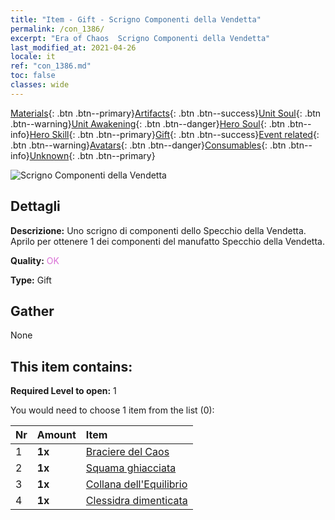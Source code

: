 ```yaml
---
title: "Item - Gift - Scrigno Componenti della Vendetta"
permalink: /con_1386/
excerpt: "Era of Chaos  Scrigno Componenti della Vendetta"
last_modified_at: 2021-04-26
locale: it
ref: "con_1386.md"
toc: false
classes: wide
---
```

 [Materials](/ItemsIT/){: .btn .btn--primary}[Artifacts](/ItemsIT/Artifacts/){: .btn .btn--success}[Unit Soul](/ItemsIT/UnitSoul/){: .btn .btn--warning}[Unit Awakening](/ItemsIT/UnitAwakening/){: .btn .btn--danger}[Hero Soul](/ItemsIT/HeroSoul/){: .btn .btn--info}[Hero Skill](/ItemsIT/HeroSkill/){: .btn .btn--primary}[Gift](/ItemsIT/Gift/){: .btn .btn--success}[Event related](/ItemsIT/Events/){: .btn .btn--warning}[Avatars](/ItemsIT/Avatars/){: .btn .btn--danger}[Consumables](/ItemsIT/Consumables/){: .btn .btn--info}[Unknown](/ItemsIT/Unknown/){: .btn .btn--primary}

 ![Scrigno Componenti della Vendetta](/images/t/i_906064.png)

## Dettagli
 **Descrizione:** Uno scrigno di componenti dello Specchio della Vendetta. Aprilo per ottenere 1 dei componenti del manufatto Specchio della Vendetta.

 **Quality:** <span style="color: #DA70D6">OK</span>

 **Type:** Gift

## Gather

  None

## This item contains:

 **Required Level to open:** 1

 You would need to choose 1 item from the list (0):

  | Nr | Amount |     Item    |
  |:---|:-------|:------------|
  | 1 |  **1x** | [Braciere del Caos](/ItemsIT/art_140/) |  | 
  | 2 |  **1x** | [Squama ghiacciata](/ItemsIT/art_141/) |  | 
  | 3 |  **1x** | [Collana dell'Equilibrio](/ItemsIT/art_142/) |  | 
  | 4 |  **1x** | [Clessidra dimenticata](/ItemsIT/art_143/) |  | 
